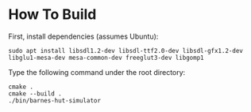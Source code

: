 # How To Build

First, install dependencies (assumes Ubuntu):

```terminal
sudo apt install libsdl1.2-dev libsdl-ttf2.0-dev libsdl-gfx1.2-dev libglu1-mesa-dev mesa-common-dev freeglut3-dev libgomp1
```

Type the following command under the root directory:

```terminal
cmake .
cmake --build .
./bin/barnes-hut-simulator
```
